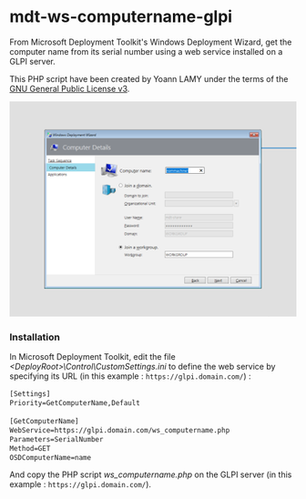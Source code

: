 # mdt-ws-computername-glpi

From Microsoft Deployment Toolkit's Windows Deployment Wizard, get the computer name from its serial number using a web service installed on a GLPI server.

This PHP script have been created by Yoann LAMY under the terms of the [GNU General Public License v3](http://www.gnu.org/licenses/gpl.html).

![Preview](mdt-ws-computername-glpi.png)

### Installation

In Microsoft Deployment Toolkit, edit the file *\<DeployRoot\>\Control\CustomSettings.ini* to define the web service by specifying its URL (in this example : ``https://glpi.domain.com/``) :
  
```
[Settings]
Priority=GetComputerName,Default

[GetComputerName]
WebService=https://glpi.domain.com/ws_computername.php
Parameters=SerialNumber
Method=GET
OSDComputerName=name
```

And copy the PHP script *ws_computername.php* on the GLPI server (in this example : ``https://glpi.domain.com/``).
